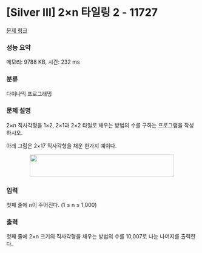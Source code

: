 # [Silver III] 2×n 타일링 2 - 11727 

[문제 링크](https://www.acmicpc.net/problem/11727) 

### 성능 요약

메모리: 9788 KB, 시간: 232 ms

### 분류

다이나믹 프로그래밍

### 문제 설명

<p>2×n 직사각형을 1×2, 2×1과 2×2 타일로 채우는 방법의 수를 구하는 프로그램을 작성하시오.</p>

<p>아래 그림은 2×17 직사각형을 채운 한가지 예이다.</p>

<p style="text-align: center;"><img alt="" src="https://www.acmicpc.net/upload/images/t2n2122.gif" style="height:59px; width:380px"></p>

### 입력 

 <p>첫째 줄에 n이 주어진다. (1 ≤ n ≤ 1,000)</p>

### 출력 

 <p>첫째 줄에 2×n 크기의 직사각형을 채우는 방법의 수를 10,007로 나눈 나머지를 출력한다.</p>

